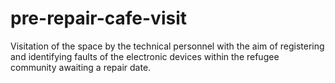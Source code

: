 # pre-repair-cafe-visit
Visitation of the space by the technical personnel with the aim of registering and identifying faults of the electronic devices within the refugee community awaiting a repair date.
